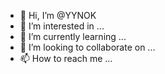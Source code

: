 - 👋 Hi, I’m @YYNOK
- 👀 I’m interested in ...
- 🌱 I’m currently learning ...
- 💞️ I’m looking to collaborate on ...
- 📫 How to reach me ...

<!---
YYNOK/YYNOK is a ✨ special ✨ repository because its `README.md` (this file) appears on your GitHub profile.
You can click the Preview link to take a look at your changes.
--->
